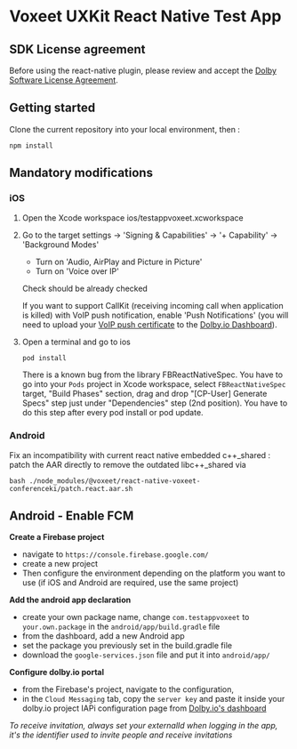 # Voxeet UXKit React Native Test App

## SDK License agreement

Before using the react-native plugin, please review and accept the [Dolby Software License Agreement](SDK_LICENSE.md).

## Getting started

Clone the current repository into your local environment, then :

```
npm install
```

## Mandatory modifications

### iOS

1. Open the Xcode workspace ios/testappvoxeet.xcworkspace

2. Go to the target settings -> 'Signing & Capabilities' -> '+ Capability' -> 'Background Modes'
    - Turn on 'Audio, AirPlay and Picture in Picture'  
    - Turn on 'Voice over IP'

    Check should be already checked

    If you want to support CallKit (receiving incoming call when application is killed) with VoIP push notification, enable 'Push Notifications' (you will need to upload your [VoIP push certificate](https://developer.apple.com/account/ios/certificate/) to the [Dolby.io Dashboard](https://dolby.io/dashboard/)).

3. Open a terminal and go to ios
    ```bash
    pod install
    ```
    
    There is a known bug from the library FBReactNativeSpec. You have to go into your `Pods` project in Xcode workspace, select `FBReactNativeSpec` target, "Build Phases" section, drag and drop "[CP-User] Generate Specs" step just under "Dependencies" step (2nd position). You have to do this step after every pod install or pod update.

### Android


Fix an incompatibility with current react native embedded c++_shared : patch the AAR directly to remove the outdated libc++_shared via

```
bash ./node_modules/@voxeet/react-native-voxeet-conferenceki/patch.react.aar.sh
```

## Android - Enable FCM

**Create a Firebase project**

- navigate to `https://console.firebase.google.com/`
- create a new project
- Then configure the environment depending on the platform you want to use (if iOS and Android are required, use the same project)


**Add the android app declaration**

- create your own package name, change `com.testappvoxeet` to `your.own.package` in the `android/app/build.gradle` file
- from the dashboard, add a new Android app
- set the package you previously set in the build.gradle file
- download the `google-services.json` file and put it into `android/app/`

**Configure dolby.io portal**

- from the Firebase's project, navigate to the configuration,
- in the `Cloud Messaging` tab, copy the `server key` and paste it inside your dolby.io project IAPi configuration page from [Dolby.io's dashboard](https://dolby.io/dashboard/applications/summary)

*To receive invitation, always set your externalId when logging in the app, it's the identifier used to invite people and receive invitations*